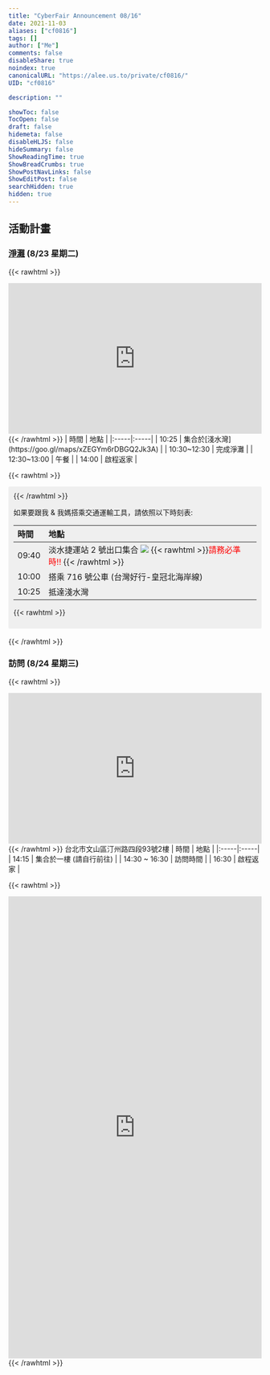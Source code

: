 ```yaml
---
title: "CyberFair Announcement 08/16"
date: 2021-11-03
aliases: ["cf0816"]
tags: []
author: ["Me"]
comments: false
disableShare: true
noindex: true
canonicalURL: "https://alee.us.to/private/cf0816/"
UID: "cf0816"

description: ""

showToc: false
TocOpen: false
draft: false
hidemeta: false
disableHLJS: false
hideSummary: false
ShowReadingTime: true
ShowBreadCrumbs: true
ShowPostNavLinks: false
ShowEditPost: false
searchHidden: true
hidden: true
---
```


## 活動計畫
### [淨灘](https://theme.northguan-nsa.gov.tw/cleanup/beach/index.aspx) (8/23 星期二)
{{< rawhtml >}}
<iframe width="100%" height="300" id="gmap_canvas" src="https://maps.google.com/maps?q=%E6%B7%BA%E6%B0%B4%E7%81%A3%E5%85%AC%E5%9C%92&t=&z=15&ie=UTF8&iwloc=&output=embed" frameborder="0" scrolling="no" marginheight="0" marginwidth="0"></iframe>
{{< /rawhtml >}}
| 時間 | 地點 |
|:-----|:-----|
| 10:25 | 集合於[淺水灣](https://goo.gl/maps/xZEGYm6rDBGQ2Jk3A) |
| 10:30~12:30 | 完成淨灘 |
| 12:30~13:00 | 午餐 |
| 14:00 | 啟程返家 |

{{< rawhtml >}}<br><div style="padding: 10px; border-radius: 3px; background: #efefef;">{{< /rawhtml >}}

如果要跟我 & 我媽搭乘交通運輸工具，請依照以下時刻表:

| 時間 | 地點 |
|:-----|:-----|
| 09:40 | 淡水捷運站 2 號出口集合 ![](/img/private/cf0816/mrt_2.png) {{< rawhtml >}}<font color="red">請務必準時!!</font> {{< /rawhtml >}} |
| 10:00 | 搭乘 716 號公車 (台灣好行-皇冠北海岸線) |
| 10:25 | 抵達淺水灣 |

{{< rawhtml >}}</div><style>.post-content table {margin-bottom: 0;}</style><br>{{< /rawhtml >}}

### 訪問 (8/24 星期三)
{{< rawhtml >}}
<iframe width="100%" height="300" id="gmap_canvas" src="https://maps.google.com/maps?q=%E5%8F%B0%E5%8C%97%E5%B8%82%E6%96%87%E5%B1%B1%E5%8D%80%E6%B1%80%E5%B7%9E%E8%B7%AF%E5%9B%9B%E6%AE%B593%E8%99%9F2%E6%A8%93&t=&z=17&ie=UTF8&iwloc=&output=embed" frameborder="0" scrolling="no" marginheight="0" marginwidth="0"></iframe>
{{< /rawhtml >}}
台北市文山區汀州路四段93號2樓
| 時間 | 地點 |
|:-----|:-----|
| 14:15 | 集合於一樓 (請自行前往) |
| 14:30 ~ 16:30 | 訪問時間 |
| 16:30 | 啟程返家 |

{{< rawhtml >}}
<br>
<iframe src="https://docs.google.com/forms/d/e/1FAIpQLSdv8tWQbI3gwup-S5qkWyzVTbHrSvwKGdOYRa-ZYcGZDOTI_g/viewform?embedded=true" width="100%" height="920px" frameborder="0" marginheight="0" marginwidth="0">Loading…</iframe>
{{< /rawhtml >}}
